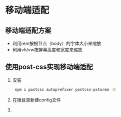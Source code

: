 # 移动端适配
## 移动端适配方案
 - 利用rem按根节点（body）的字体大小来缩放
 - 利用vh/vw按屏幕高度和宽度来缩放
## 使用post-css实现移动端适配
1. 安装
   ```bash
    npm i postcss autoprefixer postcss-pxtorem -D
   ````
2. 在根目录新建config文件
    
3. 